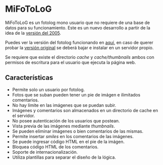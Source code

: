 MiFoToLoG
=========

MiFoToLoG es un fotolog mono usuario que no requiere de una base de datos para su funcionamiento. Este es un nuevo desarrollo a partir de la idea de la [versión del 2005](https://github.com/estebandelaf/mitotolog-2005).

Puedes ver la versión del fotolog funcionando en [aquí](http://mi.delaf.cl/mifotolog), en caso de querer probar la [versión original](https://github.com/estebandelaf/mitotolog-2005) se deberá bajar e instalar en un servidor propio.

Se requiere que existe el directorio *cache* y *cache/thumbnails* ambos con permisos de escritura para el usuario que ejecuta la página web.

Características
---------------

- Permite solo un usuario por fotolog.
- Fotos que se suban pueden tener un pie de imágen e ilimitados comentarios.
- No hay límite en las imágenes que se puedan subir.
- Imágenes y comentarios son almacenados en un directorio de cache en el servidor.
- No posee autenticación de los usuarios que postean.
- Vista previa de las imágenes mediante *thumbnails*.
- Se pueden eliminar imágenes o bien comentarios de las mismas.
- Permite insertar *smiles* en los comentarios de las imágenes.
- Se puede ingresar código HTML en el pie de la imágen.
- Bloquea código HTML de los comentarios.
- Soporte de internacionalización.
- Utiliza plantillas para separar el diseño de la lógica.
